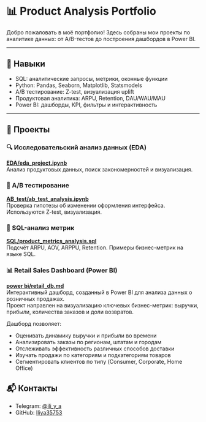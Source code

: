 # 📊 Product Analysis Portfolio

Добро пожаловать в моё портфолио! Здесь собраны мои проекты по аналитике данных: от A/B-тестов до построения дашбордов в Power BI.

---

## 🧠 Навыки

- SQL: аналитические запросы, метрики, оконные функции
- Python: Pandas, Seaborn, Matplotlib, Statsmodels
- A/B тестирование: Z-test, визуализация uplift
- Продуктовая аналитика: ARPU, Retention, DAU/WAU/MAU
- Power BI: дашборды, KPI, фильтры и интерактивность

---

## 📁 Проекты

### 🔍 Исследовательский анализ данных (EDA)
**[EDA/eda_project.ipynb](EDA/main.ipynb)**  
Анализ продуктовых данных, поиск закономерностей и визуализация.

### 🧪 A/B тестирование
**[AB_test/ab_test_analysis.ipynb](AB%20test/main.ipynb)**  
Проверка гипотезы об изменении оформления интерфейса. Используются Z-test, визуализация.

### 🧮 SQL-анализ метрик
**[SQL/product_metrics_analysis.sql](SQL)**  
Подсчёт ARPU, AOV, ARPPU, Retention. Примеры бизнес-метрик на языке SQL.

### 📊 Retail Sales Dashboard (Power BI)
**[power bi/retail_db.md](power%20bi/retail_dashboard/retail_db.md)** <br>
Интерактивный дашборд, созданный в Power BI для анализа данных о розничных продажах.  
Проект направлен на визуализацию ключевых бизнес-метрик: выручки, прибыли, количества заказов и доли возвратов.

Дашборд позволяет:
- Оценивать динамику выручки и прибыли во времени
- Анализировать заказы по регионам, штатам и городам
- Отслеживать эффективность различных способов доставки
- Изучать продажи по категориям и подкатегориям товаров
- Сегментировать клиентов по типу (Consumer, Corporate, Home Office)



## 📬 Контакты

- Telegram: [@ili_y_a](https://t.me/ili_y_a)
- GitHub: [Iliya35753](https://github.com/Iliya35753)
